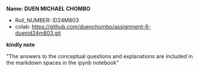 **Name: DUEN MICHAEL CHOMBO** 
- Roll_NUMBER: ID24M803 
- colab: https://github.com/duenchombo/assignment-6-duenid24m803.git

**kindly note**

"The answers to the conceptual questions and explanations are included in the markdown spaces in the ipynb notebook"